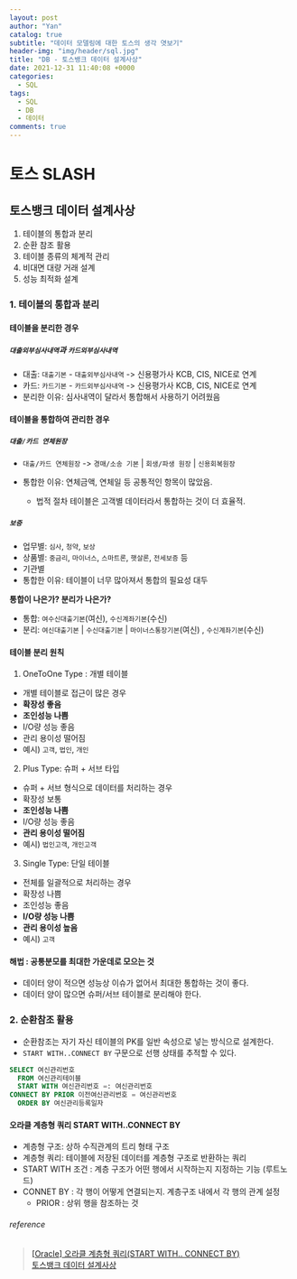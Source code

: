```yaml
---
layout: post
author: "Yan"
catalog: true
subtitle: "데이터 모델링에 대한 토스의 생각 엿보기"
header-img: "img/header/sql.jpg"
title: "DB - 토스뱅크 데이터 설계사상"
date: 2021-12-31 11:40:08 +0000
categories:
  - SQL
tags:
  - SQL
  - DB
  - 데이터
comments: true
---
```


# 토스 SLASH

## 토스뱅크 데이터 설계사상

1. 테이블의 통합과 분리
2. 순환 참조 활용
3. 테이블 종류의 체계적 관리
4. 비대면 대량 거래 설계
5. 성능 최적화 설계

### 1. 테이블의 통합과 분리

#### 테이블을 분리한 경우

##### `대출외부심사내역`과 `카드외부심사내역`

- 대출: `대출기본` - `대출외부심사내역` -> 신용평가사 KCB, CIS, NICE로 연계
- 카드: `카드기본` - `카드외부심사내역` -> 신용평가사 KCB, CIS, NICE로 연계
- 분리한 이유: 심사내역이 달라서 통합해서 사용하기 어려웠음

#### 테이블을 통합하여 관리한 경우

##### `대출/카드 연체원장`

- `대출/카드 연체원장` -> `경매/소송 기본` | `회생/파생 원장` | `신용회복원장`

- 통합한 이유: 연체금액, 연체일 등 공통적인 항목이 많았음.
  - 법적 절차 테이블은 고객별 데이터라서 통합하는 것이 더 효율적.

##### `보증`

- 업무별: `심사`, `청약`, `보상`
- 상품별: `중금리`, `마이너스`, `스마트론`, `햇살론`, `전세보증` 등
- 기관별
- 통합한 이유: 테이블이 너무 많아져서 통합의 필요성 대두

**통합이 나은가? 분리가 나은가?**

- 통합: `여수신대출기본`(여신), `수신계좌기본`(수신)
- 분리: `여신대출기본` | `수신대출기본` | `마이너스통장기본`(여신) , `수신계좌기본`(수신)

#### 테이블 분리 원칙

1. OneToOne Type : 개별 테이블

- 개별 테이블로 접근이 많은 경우
- **확장성 좋음**
- **조인성능 나쁨**
- I/O량 성능 좋음
- 관리 용이성 떨어짐
- 예시) `고객`, `법인`, `개인`

2. Plus Type: 슈퍼 + 서브 타입

- 슈퍼 + 서브 형식으로 데이터를 처리하는 경우
- 확장성 보통
- **조인성능 나쁨**
- I/O량 성능 좋음
- **관리 용이성 떨어짐**
- 예시) `법인고객`, `개인고객`

3. Single Type: 단일 테이블

- 전체를 일괄적으로 처리하는 경우
- 확장성 나쁨
- 조인성능 좋음
- **I/O량 성능 나쁨**
- **관리 용이성 높음**
- 예시) `고객`

#### 해법 : 공통분모를 최대한 가운데로 모으는 것

- 데이터 양이 적으면 성능상 이슈가 없어서 최대한 통합하는 것이 좋다.
- 데이터 양이 많으면 슈퍼/서브 테이블로 분리해야 한다.

### 2. 순환참조 활용

- 순환참조는 자기 자신 테이블의 PK를 일반 속성으로 넣는 방식으로 설계한다.
- `START WITH..CONNECT BY` 구문으로 선행 상태를 추적할 수 있다.

```sql
SELECT 여신관리번호
  FROM 여신관리테이블
  START WITH 여신관리번호 =: 여신관리번호
CONNECT BY PRIOR 이전여신관리번호 = 여신관리번호
  ORDER BY 여신관리등록일자
```

#### 오라클 계층형 쿼리 START WITH..CONNECT BY

- 계층형 구조: 상하 수직관계의 트리 형태 구조
- 계층형 쿼리: 테이블에 저장된 데이터를 계층형 구조로 반환하는 쿼리
- START WITH 조건 : 계층 구조가 어떤 행에서 시작하는지 지정하는 기능 (루트노드)
- CONNET BY : 각 행이 어떻게 연결되는지. 계층구조 내에서 각 행의 관계 설정
  - PRIOR : 상위 행을 참조하는 것

###### reference

> [[Oracle] 오라클 계층형 쿼리(START WITH.. CONNECT BY)](https://coding-factory.tistory.com/461)  
> [토스뱅크 데이터 설계사상](https://toss.im/slash-21/sessions/2-4)
